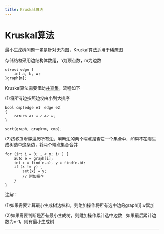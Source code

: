```yaml
---
title: Kruskal算法
---
```


# Kruskal算法

<script type="text/javascript" src="/include/head.js"></script>

最小生成树问题一定是针对无向图，Kruskal算法适用于稀疏图

存储结构采用边结构体数组，n为顶点数，m为边数

```
struct edge {
    int a, b, w;
}graph[m];
```

Kruskal算法需要借助<a href="https://www.dywan.xyz/note/202103/070001">并查集</a>，流程如下：

(1)将所有边按照边权由小到大排序

```
bool cmp(edge e1, edge e2)
{
    return e1.w < e2.w;
}

sort(graph, graph+m, cmp);
```

(2)按权值增序遍历所有边，判断边的两个端点是否在一个集合中，如果不在则生成树选中这条边，将两个端点集合合并

```
for (int i = 0; i < m; i++) {
    auto e = graph[i];
    int x = find(e.a), y = find(e.b);
    if (x != y) {
        set[x] = y;
        // 附加操作
    }
}
```

注解：

(1)如果需要计算最小生成树边权和，则附加操作将所有选中边的graph[i].w累加

(2)如果需要判断是否有最小生成树，则附加操作累计选中边数，如果最后累计边数为n-1，则有最小生成树

---

<script type="text/javascript" src="/include/tail.js"></script>
